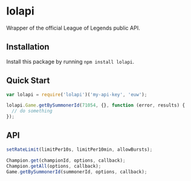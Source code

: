 lolapi
======

Wrapper of the official League of Legends public API.


Installation
-----------
Install this package by running `npm install lolapi`.

Quick Start
-----------
```Javascript
var lolapi = require('lolapi')('my-api-key', 'euw');

lolapi.Game.getBySummonerId(71054, {}, function (error, results) {
  // do something
});
```

API
---
```Javascript
setRateLimit(limitPer10s, limitPer10min, allowBursts);

Champion.get(championId, options, callback);
Champion.getAll(options, callback);
Game.getBySummonerId(summonerId, options, callback);
```
